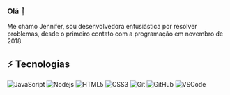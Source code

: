 ### Olá 👋

<!--
**JenniferSilva46/JenniferSilva46** is a ✨ _special_ ✨ repository because its `README.md` (this file) appears on your GitHub profile.-->

Me chamo Jennifer, sou desenvolvedora entusiástica por resolver problemas, desde o primeiro contato com a programação em novembro de 2018.

## ⚡ Tecnologias 

![JavaScript](https://img.shields.io/badge/-JavaScript-black?style=flat-square&logo=javascript)
![Nodejs](https://img.shields.io/badge/-Nodejs-339933?style=flat-square&logo=Node.js&logoColor=white)
![HTML5](https://img.shields.io/badge/-HTML5-E34F26?style=flat-square&logo=html5&logoColor=white)
![CSS3](https://img.shields.io/badge/-CSS3-1572B6?style=flat-square&logo=css3)
![Git](https://img.shields.io/badge/-Git-black?style=flat-square&logo=git)
![GitHub](https://img.shields.io/badge/-GitHub-181717?style=flat-square&logo=github)
![VSCode](https://img.shields.io/badge/-VSCode-007ACC?style=flat-square&logo=visual-studio-code&logoColor=white)


